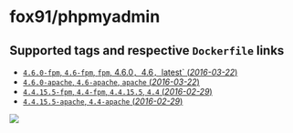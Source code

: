 # fox91/phpmyadmin

## Supported tags and respective `Dockerfile` links

-   [`4.6.0-fpm`, `4.6-fpm`, `fpm`, 4.6.0`, `4.6`, `latest` (*2016-03-22*)](https://github.com/fox91/docker-phpmyadmin/blob/master/Dockerfile)
-   [`4.6.0-apache`, `4.6-apache`, `apache` (*2016-03-22*)](https://github.com/fox91/docker-phpmyadmin/blob/master/4.6-apache/Dockerfile)
-   [`4.4.15.5-fpm`, `4.4-fpm`, `4.4.15.5`, `4.4` (*2016-02-29*)](https://github.com/fox91/docker-phpmyadmin/blob/master/4.4-fpm/Dockerfile)
-   [`4.4.15.5-apache`, `4.4-apache` (*2016-02-29*)](https://github.com/fox91/docker-phpmyadmin/blob/master/4.4-apache/Dockerfile)

[![](https://badge.imagelayers.io/fox91/phpmyadmin:latest.svg)](https://imagelayers.io/?images=fox91/phpmyadmin:4.6.0-fpm,fox91/phpmyadmin:4.6.0-apache,fox91/phpmyadmin:4.4.15.5-fpm,fox91/phpmyadmin:4.4.15.5-apache)
